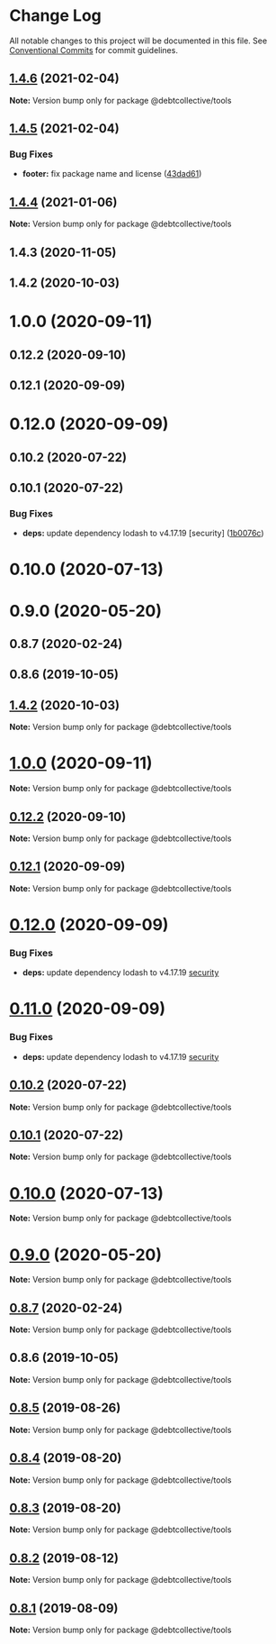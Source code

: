 # Change Log

All notable changes to this project will be documented in this file.
See [Conventional Commits](https://conventionalcommits.org) for commit guidelines.

## [1.4.6](https://github.com/debtcollective/disputes/compare/@debtcollective/tools@1.4.5...@debtcollective/tools@1.4.6) (2021-02-04)

**Note:** Version bump only for package @debtcollective/tools





## [1.4.5](https://github.com/debtcollective/disputes/compare/@debtcollective/tools@1.4.4...@debtcollective/tools@1.4.5) (2021-02-04)


### Bug Fixes

* **footer:** fix package name and license ([43dad61](https://github.com/debtcollective/disputes/commit/43dad61))





## [1.4.4](https://github.com/debtcollective/disputes/compare/@debtcollective/tools@1.4.3...@debtcollective/tools@1.4.4) (2021-01-06)

**Note:** Version bump only for package @debtcollective/tools





## 1.4.3 (2020-11-05)



## 1.4.2 (2020-10-03)



# 1.0.0 (2020-09-11)



## 0.12.2 (2020-09-10)



## 0.12.1 (2020-09-09)



# 0.12.0 (2020-09-09)



## 0.10.2 (2020-07-22)



## 0.10.1 (2020-07-22)


### Bug Fixes

* **deps:** update dependency lodash to v4.17.19 [security] ([1b0076c](https://github.com/debtcollective/disputes/commit/1b0076c))



# 0.10.0 (2020-07-13)



# 0.9.0 (2020-05-20)



## 0.8.7 (2020-02-24)



## 0.8.6 (2019-10-05)





## [1.4.2](https://github.com/debtcollective/disputes/compare/v1.4.1...v1.4.2) (2020-10-03)

**Note:** Version bump only for package @debtcollective/tools





# [1.0.0](https://github.com/debtcollective/disputes/compare/v0.12.2...v1.0.0) (2020-09-11)

**Note:** Version bump only for package @debtcollective/tools





## [0.12.2](https://github.com/debtcollective/disputes/compare/v0.12.1...v0.12.2) (2020-09-10)

**Note:** Version bump only for package @debtcollective/tools





## [0.12.1](https://github.com/debtcollective/disputes/compare/v0.12.0...v0.12.1) (2020-09-09)

**Note:** Version bump only for package @debtcollective/tools

# [0.12.0](https://github.com/debtcollective/disputes/compare/v0.10.2...v0.12.0) (2020-09-09)

### Bug Fixes

- **deps:** update dependency lodash to v4.17.19 [security](<[1b0076c](https://github.com/debtcollective/disputes/commit/1b0076c)>)

# [0.11.0](https://github.com/debtcollective/disputes/compare/v0.10.2...v0.11.0) (2020-09-09)

### Bug Fixes

- **deps:** update dependency lodash to v4.17.19 [security](<[1b0076c](https://github.com/debtcollective/disputes/commit/1b0076c)>)

## [0.10.2](https://github.com/debtcollective/disputes/compare/v0.10.1...v0.10.2) (2020-07-22)

**Note:** Version bump only for package @debtcollective/tools

## [0.10.1](https://github.com/debtcollective/disputes/compare/v0.10.0...v0.10.1) (2020-07-22)

**Note:** Version bump only for package @debtcollective/tools

# [0.10.0](https://github.com/debtcollective/disputes/compare/v0.9.1...v0.10.0) (2020-07-13)

**Note:** Version bump only for package @debtcollective/tools

# [0.9.0](https://github.com/debtcollective/disputes/compare/v0.8.8...v0.9.0) (2020-05-20)

**Note:** Version bump only for package @debtcollective/tools

## [0.8.7](https://github.com/debtcollective/disputes/compare/v0.8.6...v0.8.7) (2020-02-24)

**Note:** Version bump only for package @debtcollective/tools

## 0.8.6 (2019-10-05)

**Note:** Version bump only for package @debtcollective/tools

## [0.8.5](https://github.com/debtcollective/disputes/compare/v0.8.4...v0.8.5) (2019-08-26)

**Note:** Version bump only for package @debtcollective/tools

## [0.8.4](https://github.com/debtcollective/disputes/compare/v0.8.2...v0.8.4) (2019-08-20)

**Note:** Version bump only for package @debtcollective/tools

## [0.8.3](https://github.com/debtcollective/disputes/compare/v0.8.2...v0.8.3) (2019-08-20)

**Note:** Version bump only for package @debtcollective/tools

## [0.8.2](https://github.com/debtcollective/disputes/compare/v0.8.1...v0.8.2) (2019-08-12)

**Note:** Version bump only for package @debtcollective/tools

## [0.8.1](https://github.com/debtcollective/disputes/compare/v0.8.0...v0.8.1) (2019-08-09)

**Note:** Version bump only for package @debtcollective/tools
